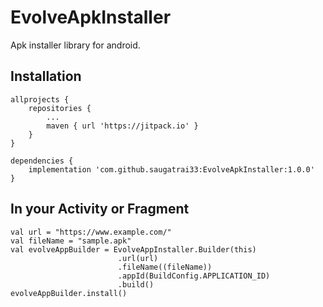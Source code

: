 # EvolveApkInstaller
Apk installer library for android.

## Installation
```
allprojects {
	repositories {
		...
		maven { url 'https://jitpack.io' }
	}
}
```

```
dependencies {
	implementation 'com.github.saugatrai33:EvolveApkInstaller:1.0.0'
}
```

## In your Activity or Fragment
```
val url = "https://www.example.com/"
val fileName = "sample.apk"
val evolveAppBuilder = EvolveAppInstaller.Builder(this)
                        .url(url)
                        .fileName((fileName))
                        .appId(BuildConfig.APPLICATION_ID)
                        .build()
evolveAppBuilder.install()
```
